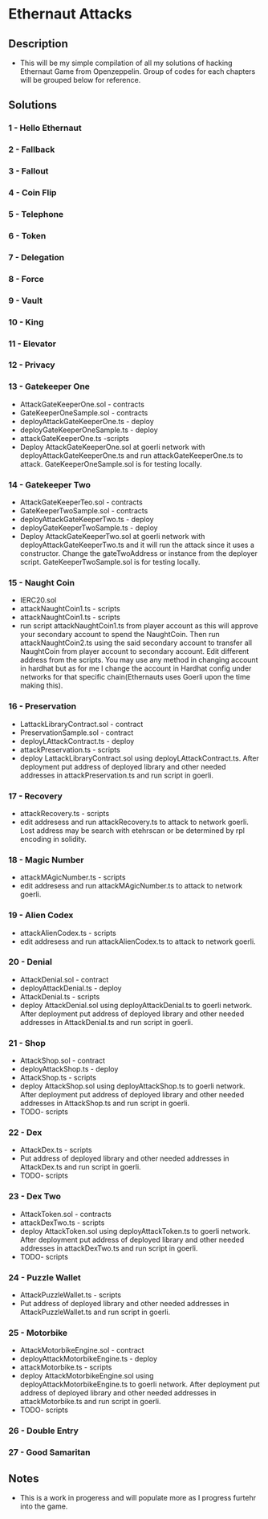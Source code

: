 # Ethernaut Attacks

## Description

-   This will be my simple compilation of all my solutions of hacking Ethernaut Game from Openzeppelin. Group of codes for each chapters will be grouped below for reference.

## Solutions

### 1 - Hello Ethernaut

### 2 - Fallback

### 3 - Fallout

### 4 - Coin Flip

### 5 - Telephone

### 6 - Token

### 7 - Delegation

### 8 - Force

### 9 - Vault

### 10 - King

### 11 - Elevator

### 12 - Privacy

### 13 - Gatekeeper One

-   AttackGateKeeperOne.sol - contracts
-   GateKeeperOneSample.sol - contracts
-   deployAttackGateKeeperOne.ts - deploy
-   deployGateKeeperOneSample.ts - deploy
-   attackGateKeeperOne.ts -scripts
-   Deploy AttackGateKeeperOne.sol at goerli network with deployAttackGateKeeperOne.ts and run attackGateKeeperOne.ts to attack. GateKeeperOneSample.sol is for testing locally.

### 14 - Gatekeeper Two

-   AttackGateKeeperTeo.sol - contracts
-   GateKeeperTwoSample.sol - contracts
-   deployAttackGateKeeperTwo.ts - deploy
-   deployGateKeeperTwoSample.ts - deploy
-   Deploy AttackGateKeeperTwo.sol at goerli network with deployAttackGateKeeperTwo.ts and it will run the attack since it uses a constructor. Change the gateTwoAddress or instance from the deployer script. GateKeeperTwoSample.sol is for testing locally.

### 15 - Naught Coin

-   IERC20.sol
-   attackNaughtCoin1.ts - scripts
-   attackNaughtCoin1.ts - scripts
-   run script attackNaughtCoin1.ts from player account as this will approve your secondary account to spend the NaughtCoin. Then run attackNaughtCoin2.ts using the said secondary account to transfer all NaughtCoin from player account to secondary account. Edit different address from the scripts. You may use any method in changing account in hardhat but as for me I change the account in Hardhat config under networks for that specific chain(Ethernauts uses Goerli upon the time making this).

### 16 - Preservation

-   LattackLibraryContract.sol - contract
-   PreservationSample.sol - contract
-   deployLAttackContract.ts - deploy
-   attackPreservation.ts - scripts
-   deploy LattackLibraryContract.sol using deployLAttackContract.ts. After deployment put address of deployed library and other needed addresses in attackPreservation.ts and run script in goerli.

### 17 - Recovery

-   attackRecovery.ts - scripts
-   edit addresess and run attackRecovery.ts to attack to network goerli. Lost address may be search with etehrscan or be determined by rpl encoding in solidity.

### 18 - Magic Number

-   attackMAgicNumber.ts - scripts
-   edit addresess and run attackMAgicNumber.ts to attack to network goerli.

### 19 - Alien Codex

-   attackAlienCodex.ts - scripts
-   edit addresess and run attackAlienCodex.ts to attack to network goerli.

### 20 - Denial

-   AttackDenial.sol - contract
-   deployAttackDenial.ts - deploy
-   AttackDenial.ts - scripts
-   deploy AttackDenial.sol using deployAttackDenial.ts to goerli network. After deployment put address of deployed library and other needed addresses in AttackDenial.ts and run script in goerli.

### 21 - Shop

-   AttackShop.sol - contract
-   deployAttackShop.ts - deploy
-   AttackShop.ts - scripts
-   deploy AttackShop.sol using deployAttackShop.ts to goerli network. After deployment put address of deployed library and other needed addresses in AttackShop.ts and run script in goerli.
-   TODO- scripts

### 22 - Dex

-   AttackDex.ts - scripts
-   Put address of deployed library and other needed addresses in AttackDex.ts and run script in goerli.
-   TODO- scripts

### 23 - Dex Two

-   AttackToken.sol - contracts
-   attackDexTwo.ts - scripts
-   deploy AttackToken.sol using deployAttackToken.ts to goerli network. After deployment put address of deployed library and other needed addresses in attackDexTwo.ts and run script in goerli.
-   TODO- scripts

### 24 - Puzzle Wallet

-   AttackPuzzleWallet.ts - scripts
-   Put address of deployed library and other needed addresses in AttackPuzzleWallet.ts and run script in goerli.

### 25 - Motorbike

-   AttackMotorbikeEngine.sol - contract
-   deployAttackMotorbikeEngine.ts - deploy
-   attackMotorbike.ts - scripts
-   deploy AttackMotorbikeEngine.sol using deployAttackMotorbikeEngine.ts to goerli network. After deployment put address of deployed library and other needed addresses in attackMotorbike.ts and run script in goerli.
-   TODO- scripts

### 26 - Double Entry

### 27 - Good Samaritan

## Notes

-   This is a work in progeress and will populate more as I progress furtehr into the game.
